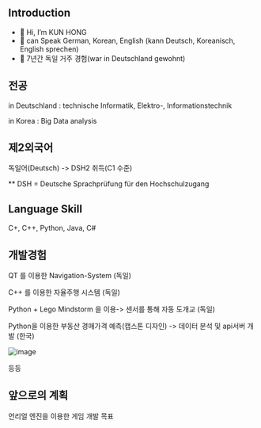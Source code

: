 ## Introduction 
- 👋 Hi, I’m KUN HONG
- 👀 can Speak German, Korean, English (kann Deutsch, Koreanisch, English sprechen)
- 🌱 7년간 독일 거주 경험(war in Deutschland gewohnt) 


<!---
studiouskun/studiouskun is a ✨ special ✨ repository because its `README.md` (this file) appears on your GitHub profile.
You can click the Preview link to take a look at your changes.
--->
## 전공
in Deutschland : technische Informatik, Elektro-, Informationstechnik

in Korea : Big Data analysis

## 제2외국어
독일어(Deutsch) -> DSH2 취득(C1 수준)

** DSH = Deutsche Sprachprüfung für den Hochschulzugang

## Language Skill
C+, C++, Python, Java, C#

## 개발경험
QT 를 이용한 Navigation-System (독일)

C++ 를 이용한 자율주행 시스템 (독일)

Python + Lego Mindstorm 을 이용-> 센서를 통해 자동 도개교 (독일)

Python을 이용한 부동산 경매가격 예측(캡스톤 디자인) -> 데이터 분석 및 api서버 개발 (한국)

![image](https://user-images.githubusercontent.com/44734607/172060639-6bb34057-7ff4-40a9-901b-c5b301bbdf82.png)

등등

## 앞으로의 계획
언리얼 엔진을 이용한 게임 개발 목표
